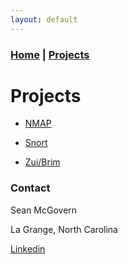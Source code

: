 ```yaml
---
layout: default
---
```

### [Home](../index.md) | [Projects](./index.md)


# Projects
* [NMAP](./nmap/index.md)

* [Snort](./snort/index.md)

* [Zui/Brim](./Zui/index.md)














### Contact
Sean McGovern

La Grange, North Carolina 

[Linkedin](https://www.linkedin.com/in/sean-mcgovern-310457272/) 







